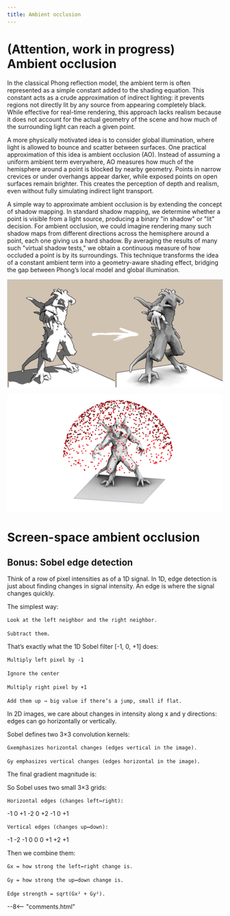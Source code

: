 ```yaml
---
title: Ambient occlusion
---
```


# (Attention, work in progress) Ambient occlusion

In the classical Phong reflection model, the ambient term is often represented as a simple constant added to the shading equation.
This constant acts as a crude approximation of indirect lighting: it prevents regions not directly lit by any source from appearing completely black.
While effective for real-time rendering, this approach lacks realism because it does not account for the actual geometry of the scene and how much of the surrounding light can reach a given point.

A more physically motivated idea is to consider global illumination, where light is allowed to bounce and scatter between surfaces.
One practical approximation of this idea is ambient occlusion (AO).
Instead of assuming a uniform ambient term everywhere, AO measures how much of the hemisphere around a point is blocked by nearby geometry.
Points in narrow crevices or under overhangs appear darker, while exposed points on open surfaces remain brighter.
This creates the perception of depth and realism, even without fully simulating indirect light transport.

A simple way to approximate ambient occlusion is by extending the concept of shadow mapping.
In standard shadow mapping, we determine whether a point is visible from a light source, producing a binary "in shadow" or "lit" decision.
For ambient occlusion, we could imagine rendering many such shadow maps from different directions across the hemisphere around a point, each one giving us a hard shadow.
By averaging the results of many such "virtual shadow tests," we obtain a continuous measure of how occluded a point is by its surroundings.
This technique transforms the idea of a constant ambient term into a geometry-aware shading effect, bridging the gap between Phong’s local model and global illumination.

[![](ssao/teaser.jpg)](ssao/teaser.jpg)

![](ssao/samples.jpg)

# Screen-space ambient occlusion

## Bonus: Sobel edge detection

Think of a row of pixel intensities as of a 1D signal.
In 1D, edge detection is just about finding changes in signal intensity.
An edge is where the signal changes quickly.

The simplest way:

    Look at the left neighbor and the right neighbor.

    Subtract them.

That’s exactly what the 1D Sobel filter [-1, 0, +1] does:

    Multiply left pixel by -1

    Ignore the center

    Multiply right pixel by +1

    Add them up → big value if there’s a jump, small if flat.



In 2D images, we care about changes in intensity along x and y directions: edges can go horizontally or vertically.


Sobel defines two 3×3 convolution kernels:


    Gxemphasizes horizontal changes (edges vertical in the image).

    Gy emphasizes vertical changes (edges horizontal in the image).

The final gradient magnitude is:


So Sobel uses two small 3×3 grids:

    Horizontal edges (changes left↔right):

-1  0  +1
-2  0  +2
-1  0  +1

    Vertical edges (changes up↔down):

-1 -2 -1
 0  0  0
+1 +2 +1

Then we combine them:

    Gx = how strong the left↔right change is.

    Gy = how strong the up↔down change is.

    Edge strength = sqrt(Gx² + Gy²).


--8<-- "comments.html"

